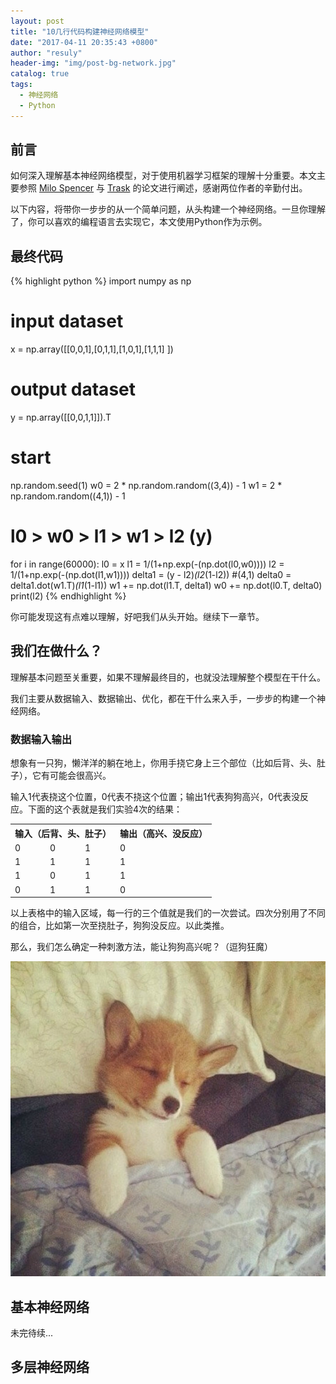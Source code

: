 ```yaml
---
layout: post
title: "10几行代码构建神经网络模型"
date: "2017-04-11 20:35:43 +0800"
author: "resuly"
header-img: "img/post-bg-network.jpg"
catalog: true
tags:
  - 神经网络
  - Python
---
```

## 前言

如何深入理解基本神经网络模型，对于使用机器学习框架的理解十分重要。本文主要参照 [Milo Spencer](https://medium.com/technology-invention-and-more/how-to-build-a-simple-neural-network-in-9-lines-of-python-code-cc8f23647ca1) 与 [Trask](http://iamtrask.github.io/2015/07/12/basic-python-network/) 的论文进行阐述，感谢两位作者的辛勤付出。

以下内容，将带你一步步的从一个简单问题，从头构建一个神经网络。一旦你理解了，你可以喜欢的编程语言去实现它，本文使用Python作为示例。

## 最终代码

{% highlight python %}
import numpy as np
# input dataset
x = np.array([[0,0,1],[0,1,1],[1,0,1],[1,1,1] ])
# output dataset            
y = np.array([[0,0,1,1]]).T
# start
np.random.seed(1)
w0 = 2 * np.random.random((3,4)) - 1
w1 = 2 * np.random.random((4,1)) - 1
# l0 > w0 > l1 > w1 > l2 (y)
for i in range(60000):
	l0 = x
	l1 = 1/(1+np.exp(-(np.dot(l0,w0))))
	l2 = 1/(1+np.exp(-(np.dot(l1,w1))))
	delta1 = (y - l2)*(l2*(1-l2)) #(4,1)
	delta0 = delta1.dot(w1.T)*(l1*(1-l1))
	w1 += np.dot(l1.T, delta1)
	w0 += np.dot(l0.T, delta0)
print(l2)
{% endhighlight %}

你可能发现这有点难以理解，好吧我们从头开始。继续下一章节。

## 我们在做什么？
理解基本问题至关重要，如果不理解最终目的，也就没法理解整个模型在干什么。

我们主要从数据输入、数据输出、优化，都在干什么来入手，一步步的构建一个神经网络。

### 数据输入输出

想象有一只狗，懒洋洋的躺在地上，你用手挠它身上三个部位（比如后背、头、肚子），它有可能会很高兴。

输入1代表挠这个位置，0代表不挠这个位置；输出1代表狗狗高兴，0代表没反应。下面的这个表就是我们实验4次的结果：

<table class="tg">
  <tbody>
  <tr>
    <th colspan="3" style="text-align: center;">输入（后背、头、肚子）</th>
    <th>输出（高兴、没反应）</th>
  </tr>
  <tr>
    <td>0</td>
    <td>0</td>
    <td>1</td>
    <td>0</td>
  </tr>
  <tr>
    <td>1</td>
    <td>1</td>
    <td>1</td>
    <td>1</td>
  </tr>
  <tr>
    <td>1</td>
    <td>0</td>
    <td>1</td>
    <td>1</td>
  </tr>
  <tr>
    <td>0</td>
    <td>1</td>
    <td>1</td>
    <td>0</td>
  </tr>
</tbody></table>

以上表格中的输入区域，每一行的三个值就是我们的一次尝试。四次分别用了不同的组合，比如第一次至挠肚子，狗狗没反应。以此类推。

那么，我们怎么确定一种刺激方法，能让狗狗高兴呢？（逗狗狂魔）

![](/img/in_post/2017/04/timg.jpg)

## 基本神经网络

未完待续...

## 多层神经网络
